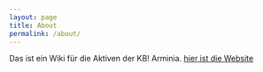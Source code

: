 ```yaml
---
layout: page
title: About
permalink: /about/
---
```


Das ist ein Wiki für die Aktiven der KB! Arminia. [hier ist die Website](https://www.arminia-karlsruhe.de/)


